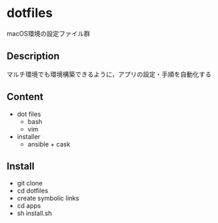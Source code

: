 dotfiles
====

macOS環境の設定ファイル群

## Description
マルチ環境でも環境構築できるように，アプリの設定・手順を自動化する

## Content

* dot files
  * bash
  * vim
* installer
  * ansible + cask

## Install

+ git clone
+ cd dotfiles
+ create symbolic links
+ cd apps
+ sh install.sh
